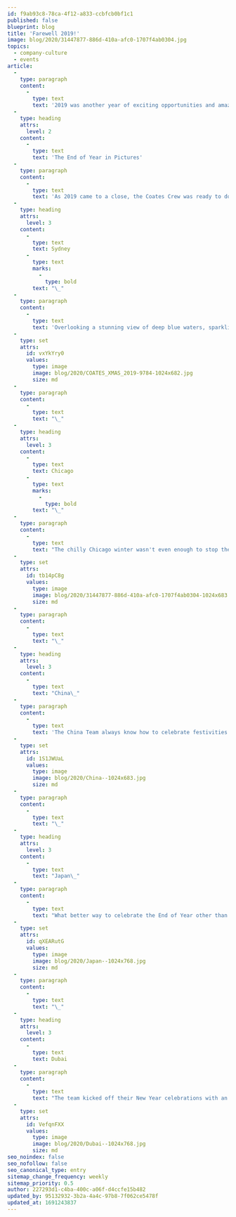```yaml
---
id: f9ab93c8-78ca-4f12-a833-ccbfcb0bf1c1
published: false
blueprint: blog
title: 'Farewell 2019!'
image: blog/2020/31447877-886d-410a-afc0-1707f4ab0304.jpg
topics:
  - company-culture
  - events
article:
  -
    type: paragraph
    content:
      -
        type: text
        text: '2019 was another year of exciting opportunities and amazing achievements for Coates Group. As always, the Coates Crew joined together to celebrate and reflect on these moments from all around the world. Scroll further down to relive our End of Year Celebrations!'
  -
    type: heading
    attrs:
      level: 2
    content:
      -
        type: text
        text: 'The End of Year in Pictures'
  -
    type: paragraph
    content:
      -
        type: text
        text: 'As 2019 came to a close, the Coates Crew was ready to do what we do best - celebrate! We danced the night away, reflecting on a year of innovation, new partnerships and most of all, our irreplaceable teamwork!'
  -
    type: heading
    attrs:
      level: 3
    content:
      -
        type: text
        text: Sydney
      -
        type: text
        marks:
          -
            type: bold
        text: "\_"
  -
    type: paragraph
    content:
      -
        type: text
        text: 'Overlooking a stunning view of deep blue waters, sparkling in the warm summer sun, the Sydney Crew bid farewell to yet another memorable year.'
  -
    type: set
    attrs:
      id: vxYkYry0
      values:
        type: image
        image: blog/2020/COATES_XMAS_2019-9784-1024x682.jpg
        size: md
  -
    type: paragraph
    content:
      -
        type: text
        text: "\_"
  -
    type: heading
    attrs:
      level: 3
    content:
      -
        type: text
        text: Chicago
      -
        type: text
        marks:
          -
            type: bold
        text: "\_"
  -
    type: paragraph
    content:
      -
        type: text
        text: "The chilly Chicago winter wasn't even enough to stop the Chicago Crew from partying the night away."
  -
    type: set
    attrs:
      id: tb14pC8g
      values:
        type: image
        image: blog/2020/31447877-886d-410a-afc0-1707f4ab0304-1024x683.jpg
        size: md
  -
    type: paragraph
    content:
      -
        type: text
        text: "\_"
  -
    type: heading
    attrs:
      level: 3
    content:
      -
        type: text
        text: "China\_"
  -
    type: paragraph
    content:
      -
        type: text
        text: 'The China Team always know how to celebrate festivities with a bang at Guangzhou Hilton Hotel! It was an incredible night filled with fun games, lucky draws, prizes and of course, an amazing dinner!'
  -
    type: set
    attrs:
      id: 1S1JWUaL
      values:
        type: image
        image: blog/2020/China--1024x683.jpg
        size: md
  -
    type: paragraph
    content:
      -
        type: text
        text: "\_"
  -
    type: heading
    attrs:
      level: 3
    content:
      -
        type: text
        text: "Japan\_"
  -
    type: paragraph
    content:
      -
        type: text
        text: "What better way to celebrate the End of Year other than with the Coates Crew and their families! The Japan Team appreciated everyone's contribution throughout the year at a venue in Omotesando."
  -
    type: set
    attrs:
      id: qXEARutG
      values:
        type: image
        image: blog/2020/Japan--1024x768.jpg
        size: md
  -
    type: paragraph
    content:
      -
        type: text
        text: "\_"
  -
    type: heading
    attrs:
      level: 3
    content:
      -
        type: text
        text: Dubai
  -
    type: paragraph
    content:
      -
        type: text
        text: "The team kicked off their New Year celebrations with an interactive escape game at Phobia Escape Game: Live, one of Dubai's popular escape rooms based on the Saw movies. The team ended the night with a dinner buffet at A la Turca Restaurant in Rixos, The Palm."
  -
    type: set
    attrs:
      id: VefqnFXX
      values:
        type: image
        image: blog/2020/Dubai--1024x768.jpg
        size: md
seo_noindex: false
seo_nofollow: false
seo_canonical_type: entry
sitemap_change_frequency: weekly
sitemap_priority: 0.5
author: 227293d1-c4ba-400c-a06f-d4ccfe15b482
updated_by: 95132932-3b2a-4a4c-97b8-7f062ce5478f
updated_at: 1691243837
---
```

